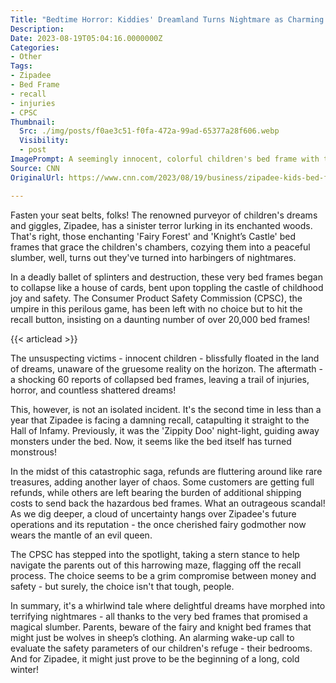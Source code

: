 ```yaml
---
Title: "Bedtime Horror: Kiddies' Dreamland Turns Nightmare as Charming Bed Frames Turn Homicidal!"
Description: 
Date: 2023-08-19T05:04:16.0000000Z
Categories:
- Other
Tags:
- Zipadee
- Bed Frame
- recall
- injuries
- CPSC
Thumbnail:
  Src: ./img/posts/f0ae3c51-f0fa-472a-99ad-65377a28f606.webp
  Visibility:
  - post
ImagePrompt: A seemingly innocent, colorful children's bed frame with the menacing shadow of danger looming overhead. In the background are teary-eyed parents, watching with shock and fear, a stark reminder of the otherwise hidden hazards that lurk within even the most enchanting of children's toys.
Source: CNN
OriginalUrl: https://www.cnn.com/2023/08/19/business/zipadee-kids-bed-frame-recall-trnd/index.html

---
```

Fasten your seat belts, folks! The renowned purveyor of children's dreams and giggles, Zipadee, has a sinister terror lurking in its enchanted woods. That's right, those enchanting 'Fairy Forest' and 'Knight’s Castle' bed frames that grace the children's chambers, cozying them into a peaceful slumber, well, turns out they've turned into harbingers of nightmares.

In a deadly ballet of splinters and destruction, these very bed frames began to collapse like a house of cards, bent upon toppling the castle of childhood joy and safety. The Consumer Product Safety Commission (CPSC), the umpire in this perilous game, has been left with no choice but to hit the recall button, insisting on a daunting number of over 20,000 bed frames!

{{< articlead >}}

The unsuspecting victims - innocent children - blissfully floated in the land of dreams, unaware of the gruesome reality on the horizon. The aftermath - a shocking 60 reports of collapsed bed frames, leaving a trail of injuries, horror, and countless shattered dreams!

This, however, is not an isolated incident. It's the second time in less than a year that Zipadee is facing a damning recall, catapulting it straight to the Hall of Infamy. Previously, it was the 'Zippity Doo' night-light, guiding away monsters under the bed. Now, it seems like the bed itself has turned monstrous!

In the midst of this catastrophic saga, refunds are fluttering around like rare treasures, adding another layer of chaos. Some customers are getting full refunds, while others are left bearing the burden of additional shipping costs to send back the hazardous bed frames. What an outrageous scandal! As we dig deeper, a cloud of uncertainty hangs over Zipadee's future operations and its reputation - the once cherished fairy godmother now wears the mantle of an evil queen.

The CPSC has stepped into the spotlight, taking a stern stance to help navigate the parents out of this harrowing maze, flagging off the recall process. The choice seems to be a grim compromise between money and safety - but surely, the choice isn't that tough, people.

In summary, it's a whirlwind tale where delightful dreams have morphed into terrifying nightmares - all thanks to the very bed frames that promised a magical slumber. Parents, beware of the fairy and knight bed frames that might just be wolves in sheep’s clothing. An alarming wake-up call to evaluate the safety parameters of our children's refuge - their bedrooms. And for Zipadee, it might just prove to be the beginning of a long, cold winter!